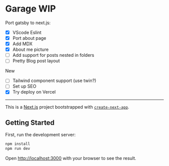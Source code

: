 # Garage WIP

Port gatsby to next.js:

- [x] VScode Eslint
- [x] Port about page
- [x] Add MDX
- [x] About me picture
- [ ] Add support for posts nested in folders
- [ ] Pretty Blog post layout

New

- [ ] Tailwind component support (use twin?)
- [ ] Set up SEO
- [x] Try deploy on Vercel

---

This is a [Next.js](https://nextjs.org/) project bootstrapped with [`create-next-app`](https://github.com/vercel/next.js/tree/canary/packages/create-next-app).

## Getting Started

First, run the development server:

```bash
npm install
npm run dev
```

Open [http://localhost:3000](http://localhost:3000) with your browser to see the result.
